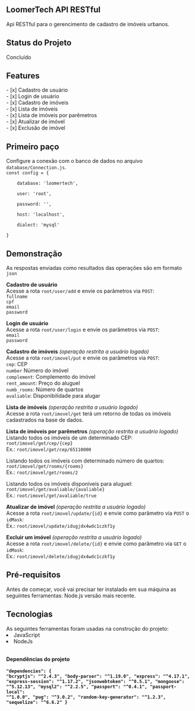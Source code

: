 <h2 align="left">LoomerTech API RESTful</h2>

Api RESTful para o gerencimento de cadastro de imóveis urbanos.

<h2 align="left">Status do Projeto</h2>
Concluído

<h2 align="left">Features</h2>
- [x] Cadastro de usuário<br>
- [x] Login de usuário<br>
- [x] Cadastro de imóveis<br>
- [x] Lista de imóveis<br>
- [x] Lista de imóveis por parêmetros<br>
- [x] Atualizar de imóvel<br>
- [x] Exclusão de imóvel<br>

<h2 align="left">Primeiro paço</h2>
Configure a conexão com o banco de dados no arquivo <code>database/Connection.js</code>.<br>
<code>const config = {<br>
	database: 'loomertech',<br>
	user: 'root',<br>
	password: '',<br>
	host: 'localhost',<br>
	dialect: 'mysql'<br>
}</code>

<h2 align="left">Demonstração</h2>
As respostas enviadas como resultados das operações são em formato <code>json</code><br>

<b>Cadastro de usuário</b><br>
Acesse a rota <code>root/user/add</code> e envie os parâmetros via <code>POST</code>:<br>
<code>fullname</code><br>
<code>cpf</code><br>
<code>email</code><br>
<code>password</code><br>

<p></p>

<b>Login de usuário</b><br>
Acesse a rota <code>root/user/login</code> e envie os parâmetros via <code>POST</code>:<br>
<code>email</code><br>
<code>password</code><br>

<b>Cadastro de imóveis</b> <i>(operação restrita a usuário logado)</i><br>
Acesse a rota <code>root/imovel/put</code> e envie os parâmetros via <code>POST</code>:<br>
<code>cep</code>: CEP<br>
<code>number</code> Número do imóvel<br>
<code>complement</code>: Complemento do imóvel<br>
<code>rent_amount</code>: Preço do aluguel<br>
<code>numb_rooms</code>: Número de quartos<br>
<code>avaliable</code>: Disponibilidade para alugar<br>

<b>Lista de imóveis</b> <i>(operação restrita a usuário logado)</i><br>
Acesse a rota <code>root/imovel/get</code> terá um retorno de todas os imóveis cadastrados na base de dados.<br>

<b>Lista de imóveis por parêmetros</b> <i>(operação restrita a usuário logado)</i><br>
Listando todos os imóveis de um determinado CEP: <code>root/imovel/get/cep/{cep}</code><br>
Ex.: <code>root/imovel/get/cep/65110000</code><br>

Listando todos os imóveis com determinado número de quartos: <code>root/imovel/get/rooms/{rooms}</code><br>
Ex.: <code>root/imovel/get/rooms/2</code><br>

Listando todos os imóveis disponíveis para aluguel: <code>root/imovel/get/avaliable/{avaliable}</code><br>
Ex.: <code>root/imovel/get/avaliable/true</code><br>

<b>Atualizar de imóvel</b> <i>(operação restrita a usuário logado)</i><br>
Acesse a rota <code>root/imovel/update/{id}</code> e envie como parâmetro via <code>POST</code> o <code>idMask</code>:<br>
Ex.: <code>root/imovel/update/idugjdx4wdc1czkf1y</code>

<b>Excluir um imóvel</b> <i>(operação restrita a usuário logado)</i><br>
Acesse a rota <code>root/imovel/delete/{id}</code> e envie como parâmetro via <code>GET</code> o <code>idMask</code>:<br>
Ex.: <code>root/imovel/delete/idugjdx4wdc1czkf1y</code>

<h2>Pré-requisitos</h2>
Antes de começar, você vai precisar ter instalado em sua máquina as seguintes ferramentas:
Node.js versão mais recente.

<h2>Tecnologias</h2>
As seguintes ferramentas foram usadas na construção do projeto:<br>
<li>JavaScript</li>
<li>NodeJs</li>
<br>

<b>Dependências do projeto</br><br>
<code>"dependencies": {
    "bcryptjs": "^2.4.3",
    "body-parser": "^1.19.0",
    "express": "^4.17.1",
    "express-session": "^1.17.2",
    "jsonwebtoken": "^8.5.1",
    "mongoose": "^5.12.13",
    "mysql2": "^2.2.5",
    "passport": "^0.4.1",
    "passport-local": "^1.0.0",
    "pug": "^3.0.2",
    "random-key-generator": "^1.2.3",
    "sequelize": "^6.6.2"
  }</code>